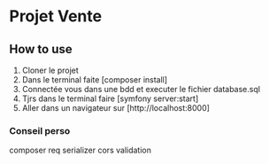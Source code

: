 # Projet Vente

## How to use 
1. Cloner le projet
2. Dans le terminal faite [composer install]
3. Connectée vous dans une bdd et executer le fichier database.sql
4. Tjrs dans le terminal faire [symfony server:start]
5. Aller dans un navigateur sur [http://localhost:8000]


### Conseil perso
composer req serializer cors validation